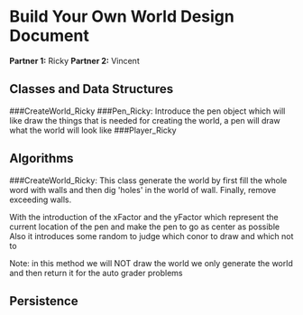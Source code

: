 # Build Your Own World Design Document

**Partner 1:**
Ricky
**Partner 2:**
Vincent

## Classes and Data Structures
###CreateWorld_Ricky
###Pen_Ricky:
Introduce the pen object which will like draw the things that is needed
for creating the world, a pen will draw what the world will look like
###Player_Ricky

## Algorithms
###CreateWorld_Ricky:
This class generate the world by first fill the whole word with walls and 
then dig 'holes' in the world of wall. Finally, remove exceeding walls.
  
With the introduction of the xFactor and the yFactor which represent the
current location of the pen and make the pen to go as center as possible  
Also it introduces some random to judge which conor to draw and which not 
to
  
Note: in this method we will NOT draw the world we only generate the world
and then return it for the auto grader problems

## Persistence

